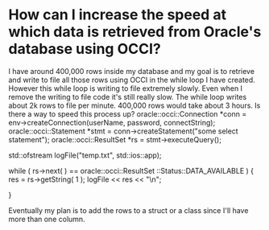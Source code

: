 
# How can I increase the speed at which data is retrieved from Oracle's database using OCCI?

I have around 400,000 rows inside my database and my goal is to retrieve and write to file all those rows using OCCI in the while loop I have created. However this while loop is writing to file extremely slowly. Even when I remove the writing to file code it's still really slow.
The while loop writes about 2k rows to file per minute. 400,000 rows would take about 3 hours. Is there a way to speed this process up?
oracle::occi::Connection *conn = env->createConnection(userName, password, connectString);
oracle::occi::Statement *stmt = conn->createStatement("some select statement");
oracle::occi::ResultSet *rs = stmt->executeQuery();

std::ofstream logFile("temp.txt", std::ios::app);

while ( rs->next( ) == oracle::occi::ResultSet ::Status::DATA_AVAILABLE ) 
{
 res = rs->getString( 1 );
 logFile << res << "\n";

}

Eventually my plan is to add the rows to a struct or a class since I'll have more than one column.

        